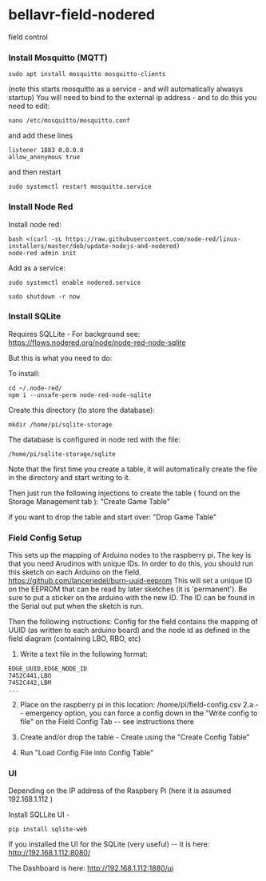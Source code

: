 bellavr-field-nodered
=====================

field control

### Install Mosquitto (MQTT)
```
sudo apt install mosquitto mosquitto-clients
```
(note this starts mosquitto as a service - and will automatically alwasys startup)
You will need to bind to the external ip address - and to do this you need to edit:

```
nano /etc/mosquitto/mosquitto.conf
```

and add these lines
```
listener 1883 0.0.0.0
allow_anonymous true
```

and then restart
```
sudo systemctl restart mosquitto.service
```

### Install Node Red
Install node red:
```
bash <(curl -sL https://raw.githubusercontent.com/node-red/linux-installers/master/deb/update-nodejs-and-nodered)
node-red admin init
```
Add as a service:
```
sudo systemctl enable nodered.service

sudo shutdown -r now
```

### Install SQLite

Requires SQLLite - 
For background see: 
https://flows.nodered.org/node/node-red-node-sqlite

But this is what you need to do:

To install:
 ```
 cd ~/.node-red/
 npm i --unsafe-perm node-red-node-sqlite
 ```

Create this directory (to store the database):
```
mkdir /home/pi/sqlite-storage
```
The database is configured in node red with the file:
```
/home/pi/sqlite-storage/sqlite
```
Note that the first time you create a table, it will automatically create the file in the directory and start writing to it.

 Then just run the following injections to create the table ( found on the Storage Management tab ):
 "Create Game Table"

 if you want to drop the table and start over:
 "Drop Game Table"
 
 ### Field Config Setup
 This sets up the mapping of Arduino nodes to the raspberry pi.  The key is that you need Arudinos with unique IDs.  In order to do this, you should run this sketch on each Arduino on the field. https://github.com/lanceriedel/burn-uuid-eeprom
 This will set a unique ID on the EEPROM that can be read by later sketches (it is 'permanent'). Be sure to put a sticker on the arduino with the new ID.  The ID can be found in the Serial out put when the sketch is run.
 
Then the following instructions:
Config for the field contains the mapping of UUID (as written to each arduino board) and the node id as defined in the field diagram (containing LBO, RBO, etc)

1. Write a text file in the following format:
```
EDGE_UUID,EDGE_NODE_ID
7452C441,LBO
7452C442,LBM
...
```
2. Place on the raspberry pi in this location:
/home/pi/field-config.csv
2.a -- emergency option, you can force a config down in the "Write config to file"  on the Field Config Tab -- see instructions there

3. Create and/or drop the table -  Create using the "Create Config Table"
4. Run "Load Config File into Config Table"


### UI 
Depending on the IP address of the Raspbery Pi (here it is assumed 192.168.1.112 )

Install SQLLite UI -
```
pip install sqlite-web
```

If you installed the UI for the SQLite (very useful) -- it is here:
http://192.168.1.112:8080/

The Dashboard is here:
http://192.168.1.112:1880/ui

